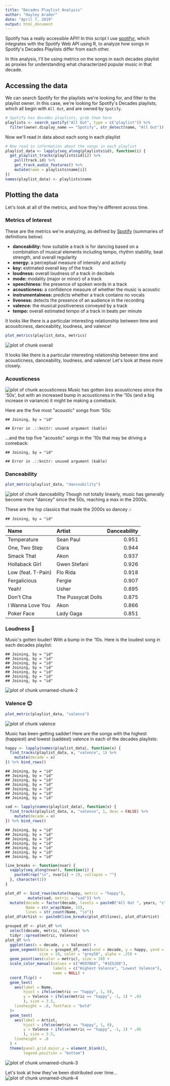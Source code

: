 ```yaml
---
title: "Decades Playlist Analysis"
author: "Hayley Arader"
date: "April 7, 2019"
output: html_document
---
```


Spotify has a really accessible API!! In this script I use [spotifyr](https://www.rcharlie.com/spotifyr/), which integrates with the Spotify Web API using R, to analyze how songs in Spotify's Decades Playlists differ from each other.

In this analysis, I'll be using metrics on the songs in each decades playlist as proxies for understanding what characterized popular music in that decade. 



## Accessing the data

We can search Spotify for the playlists we're looking for, and filter to the playlist owner. In this case, we're looking for Spotify's Decades playlists, which all begin with `All Out`, and are owned by `Spotify`.

```r
# Spotify has decades playlists, grab them here
playlists <- search_spotify("All Out", type = c("playlist")) %>%
  filter(owner.display_name == "Spotify", str_detect(name, "All Out"))
```

Now we'll read in data about each song in each playlist

```r
# Now read in information about the songs in each playlist
playlist_data <- lapply(seq_along(playlists$id), function(i) {
  get_playlist_tracks(playlists$id[i]) %>%
    pull(track.id) %>%
    get_track_audio_features() %>%
    mutate(name = playlists$name[i])
})
names(playlist_data) <- playlists$name
```



## Plotting the data

Let's look at all of the metrics, and how they're different across time. 

### Metrics of Interest
These are the metrics we're analyzing, as defined by [Spotify](https://developer.spotify.com/documentation/web-api/reference/tracks/get-audio-features/) (summaries of definitions below)
- **danceability:** how suitable a track is for dancing based on a combination of musical elements including tempo, rhythm stability, beat strength, and overall regularity  
- **energy:** a perceptual measure of intensity and activity  
- **key:** estimated overall key of the track  
- **loudness:** overall loudness of a track in decibels  
- **mode:** modality (major or minor) of a track  
- **speechiness:** the presence of spoken words in a track  
- **acousticness:** a confidence measure of whether the music is acoustic  
- **instrumentalness:** predicts whether a track contains no vocals  
- **liveness:** detects the presence of an audience in the recording  
- **valence:** the musical positiveness conveyed by a track  
- **tempo:** overall estimated tempo of a track in beats per minute  

It looks like there is a particular interesting relationship between time and acousitcness, danceability, loudness, and valence!

```r
plot_metrics(playlist_data, metrics)
```

![plot of chunk overall](figure/overall-1.png)

It looks like there is a particular interesting relationship between time and acousticness, danceability, loudness, and valence! Let's look at these more closely.

### Acousticness
![plot of chunk acousticness](figure/acousticness-1.png)
Music has gotten *less* acousticness since the '50s', but with an increased bump in acousticness in the '10s (and a big increase in variance) it might be making a comeback.

Here are the five most "acoustic" songs from '50s:

```
## Joining, by = "id"
```

```
## Error in .::knitr: unused argument (kable)
```
...and the top five "acoustic" songs in the '10s that may be driving a comeback:


```
## Joining, by = "id"
```

```
## Error in .::knitr: unused argument (kable)
```

### Danceability

```r
plot_metric(playlist_data, "danceability")
```

![plot of chunk danceability](figure/danceability-1.png)
Though not totally linearly, music has generally become more "dancey" since the 50s, reaching a max in the 2000s. 

These are the top classics that made the 2000s so dancey :notes:

```
## Joining, by = "id"
```



|Name               |Artist             | Danceability|
|:------------------|:------------------|------------:|
|Temperature        |Sean Paul          |        0.951|
|One, Two Step      |Ciara              |        0.944|
|Smack That         |Akon               |        0.937|
|Hollaback Girl     |Gwen Stefani       |        0.926|
|Low (feat. T-Pain) |Flo Rida           |        0.918|
|Fergalicious       |Fergie             |        0.907|
|Yeah!              |Usher              |        0.895|
|Don't Cha          |The Pussycat Dolls |        0.875|
|I Wanna Love You   |Akon               |        0.866|
|Poker Face         |Lady Gaga          |        0.851|

### Loudness :microphone:
Music's gotten louder! With a bump in the '10s. Here is the loudest song in each decades playlist:

```
## Joining, by = "id"
## Joining, by = "id"
## Joining, by = "id"
## Joining, by = "id"
## Joining, by = "id"
## Joining, by = "id"
## Joining, by = "id"
```

![plot of chunk unnamed-chunk-2](figure/unnamed-chunk-2-1.png)

### Valence :blush:

```r
plot_metric(playlist_data, "valence")
```

![plot of chunk valence](figure/valence-1.png)

Music has been getting sadder! Here are the songs with the highest (happiest) and lowest (saddest) valence in each of the decades playlists:

```r
happy <- lapply(names(playlist_data), function(x) {
  find_tracks(playlist_data, x, "valence", 1) %>%
    mutate(decade = x)
}) %>% bind_rows() 
```

```
## Joining, by = "id"
## Joining, by = "id"
## Joining, by = "id"
## Joining, by = "id"
## Joining, by = "id"
## Joining, by = "id"
## Joining, by = "id"
```

```r
sad <- lapply(names(playlist_data), function(x) {
  find_tracks(playlist_data, x, "valence", 1, desc = FALSE) %>%
    mutate(decade = x)
}) %>% bind_rows() 
```

```
## Joining, by = "id"
## Joining, by = "id"
## Joining, by = "id"
## Joining, by = "id"
## Joining, by = "id"
## Joining, by = "id"
## Joining, by = "id"
```

```r
line_breaks <- function(nvar) {
  vapply(seq_along(nvar), function(i) {
    paste0(rep("\n", nvar[i] + 2), collapse = "")
  }, character(1))
}

plot_df <- bind_rows(mutate(happy, metric = "happy"),
          mutate(sad, metric = "sad")) %>%
  mutate(decade = factor(decade, levels = paste0("All Out ", years, "s")),
         Name = str_wrap(Name, 15),
         lines = str_count(Name, "\n")) 
plot_df$Artist <- paste0(line_breaks(plot_df$lines), plot_df$Artist)

grouped_df <- plot_df %>% 
  select(decade, metric, Valence) %>% 
  tidyr::spread(metric, Valence)
plot_df %>%
  ggplot(aes(x = decade, y = Valence)) +
  geom_segment(data = grouped_df, aes(xend = decade, y = happy, yend = sad),
               size = 10, color = "grey50", alpha = .25) +
  geom_point(aes(color = metric), size = 10) +
  scale_color_manual(values = c("#ED7B68", "#1E5260"),
                     labels = c("Highest Valence", "Lowest Valence"), 
                     name = NULL) +
  coord_flip() +
  geom_text(
    aes(label = Name,
        hjust = ifelse(metric == "happy", 1, 0),
        y = Valence + ifelse(metric == "happy", -1, 1) * .03
        ), size = 3.5,
    lineheight = .8, fontface = "bold"
  )+
  geom_text(
    aes(label = Artist,
        hjust = ifelse(metric == "happy", 1, 0),
        y = Valence + ifelse(metric == "happy", -1, 1) * .05
        ), size = 3.5,
    lineheight = .8
  ) +
  theme(panel.grid.major.y = element_blank(),
        legend.position = "bottom")
```

![plot of chunk unnamed-chunk-3](figure/unnamed-chunk-3-1.png)

Let's look at how they've been distributed over time...
![plot of chunk unnamed-chunk-4](figure/unnamed-chunk-4-1.png)

